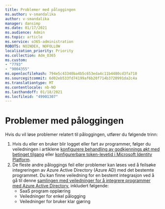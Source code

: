 ```yaml
---
title: Problemer med påloggingen
ms.author: v-smandalika
author: v-smandalika
manager: dansimp
ms.date: 01/17/2021
ms.audience: Admin
ms.topic: article
ms.service: o365-administration
ROBOTS: NOINDEX, NOFOLLOW
localization_priority: Priority
ms.collection: Adm_O365
ms.custom:
- "7793"
- "9004355"
ms.openlocfilehash: 794e5c43340ba4b5c653eda4c11b4480cd3fa710
ms.sourcegitcommit: 6d02eb533fd74199af6b20f714b3720991da2c4a
ms.translationtype: MT
ms.contentlocale: nb-NO
ms.lasthandoff: 01/18/2021
ms.locfileid: "49901307"
---
```

# <a name="sign-out-issues"></a>Problemer med påloggingen

Hvis du vil løse problemer relatert til påloggingen, utfører du følgende trinn:

1. Hvis du eller en bruker blir logget eller fart av programmer, følger du veiledningen i artiklene [konfigurere behandling av godkjennings økt med betinget tilgang](https://docs.microsoft.com/azure/active-directory/conditional-access/howto-conditional-access-session-lifetime) eller [konfigurerbare token-levetid i Microsoft Identity Platform](https://docs.microsoft.com/azure/active-directory/develop/active-directory-configurable-token-lifetimes).
2. De fleste andre påloggings feil eller problemer kan løses ved å feilsøke integreringen av Azure Active Directory (Azure AD) med det bestemte programmet. Du kan finne veiledning for en bestemt integrasjon ved å gå til denne [samlingen med veiledninger for å integrere programmer med Azure Active Directory](https://docs.microsoft.com/azure/active-directory/saas-apps/tutorial-list), inkludert følgende:
    - SaaS program opplæring
    - Veiledninger for enkel pålogging
    - Veiledninger for bruker klar gjøring